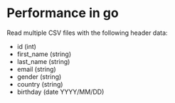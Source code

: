 # Performance in go

Read multiple CSV files with the following header data:

- id (int)
- first_name (string)
- last_name (string)
- email (string)
- gender (string)
- country (string)
- birthday (date YYYY/MM/DD)
